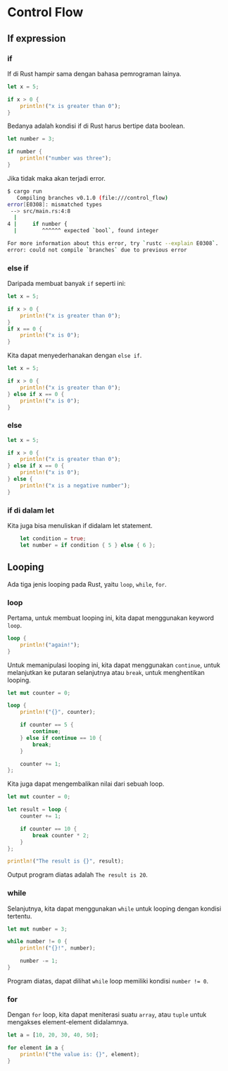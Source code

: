 # Control Flow

## If expression

### if

If di Rust hampir sama dengan bahasa pemrograman lainya.

```rust
let x = 5;

if x > 0 {
    println!("x is greater than 0");
}
```

Bedanya adalah kondisi if di Rust harus bertipe data boolean.

```rust
let number = 3;

if number {
    println!("number was three");
}
```

Jika tidak maka akan terjadi error.

```bash
$ cargo run
   Compiling branches v0.1.0 (file:///control_flow)
error[E0308]: mismatched types
 --> src/main.rs:4:8
  |
4 |     if number {
  |        ^^^^^^ expected `bool`, found integer

For more information about this error, try `rustc --explain E0308`.
error: could not compile `branches` due to previous error
```

### else if

Daripada membuat banyak `if` seperti ini:

```rust
let x = 5;

if x > 0 {
    println!("x is greater than 0");
}
if x == 0 {
    println!("x is 0");
}
```

Kita dapat menyederhanakan dengan `else if`.

```rust
let x = 5;

if x > 0 {
    println!("x is greater than 0");
} else if x == 0 {
    println!("x is 0");
}
```

### else

```rust
let x = 5;

if x > 0 {
    println!("x is greater than 0");
} else if x == 0 {
    println!("x is 0");
} else {
    println!("x is a negative number");
}
```

### if di dalam let

Kita juga bisa menuliskan if didalam let statement.

```rust
    let condition = true;
    let number = if condition { 5 } else { 6 };
```

## Looping

Ada tiga jenis looping pada Rust, yaitu `loop`, `while`, `for`.

### loop

Pertama, untuk membuat looping ini, kita dapat menggunakan keyword `loop`.

```rust
loop {
    println!("again!");
}
```

Untuk memanipulasi looping ini, kita dapat menggunakan `continue`, untuk melanjutkan ke putaran selanjutnya atau `break`, untuk menghentikan looping.

```rust
let mut counter = 0;

loop {
    println!("{}", counter);

    if counter == 5 {
        continue;
    } else if continue == 10 {
        break;
    }

    counter += 1;
};
```

Kita juga dapat mengembalikan nilai dari sebuah loop.

```rust
let mut counter = 0;

let result = loop {
    counter += 1;

    if counter == 10 {
        break counter * 2;
    }
};

println!("The result is {}", result);
```

Output program diatas adalah `The result is 20`.

### while

Selanjutnya, kita dapat menggunakan `while` untuk looping dengan kondisi tertentu.

```rust
let mut number = 3;

while number != 0 {
    println!("{}!", number);

    number -= 1;
}
```

Program diatas, dapat dilihat `while` loop memiliki kondisi `number != 0`.

### for

Dengan `for` loop, kita dapat meniterasi suatu `array`, atau `tuple` untuk mengakses element-element didalamnya.

```rust
let a = [10, 20, 30, 40, 50];

for element in a {
    println!("the value is: {}", element);
}
```
